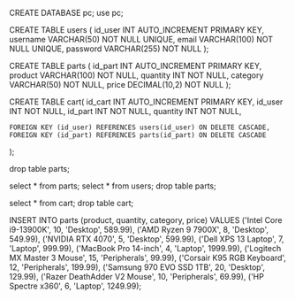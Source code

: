 CREATE DATABASE pc;
use pc;

CREATE TABLE users (
    id_user INT AUTO_INCREMENT PRIMARY KEY,
    username VARCHAR(50) NOT NULL UNIQUE,
    email VARCHAR(100) NOT NULL UNIQUE,
    password VARCHAR(255) NOT NULL
);

CREATE TABLE parts (
	id_part INT AUTO_INCREMENT PRIMARY KEY,
    product VARCHAR(100) NOT NULL,
    quantity INT NOT NULL,
    category VARCHAR(50) NOT NULL,
    price DECIMAL(10,2) NOT NULL
);

CREATE TABLE cart(
	id_cart INT AUTO_INCREMENT PRIMARY KEY,
	id_user INT NOT NULL,
    id_part INT NOT NULL,
    quantity INT NOT NULL,
	
    FOREIGN KEY (id_user) REFERENCES users(id_user) ON DELETE CASCADE,
    FOREIGN KEY (id_part) REFERENCES parts(id_part) ON DELETE CASCADE
);

drop table parts;

select * from parts;
select * from users;
drop table parts;

select * from cart;
drop table cart;

INSERT INTO parts (product, quantity, category, price) VALUES
('Intel Core i9-13900K', 10, 'Desktop', 589.99),
('AMD Ryzen 9 7900X', 8, 'Desktop', 549.99),
('NVIDIA RTX 4070', 5, 'Desktop', 599.99),
('Dell XPS 13 Laptop', 7, 'Laptop', 999.99),
('MacBook Pro 14-inch', 4, 'Laptop', 1999.99),
('Logitech MX Master 3 Mouse', 15, 'Peripherals', 99.99),
('Corsair K95 RGB Keyboard', 12, 'Peripherals', 199.99),
('Samsung 970 EVO SSD 1TB', 20, 'Desktop', 129.99),
('Razer DeathAdder V2 Mouse', 10, 'Peripherals', 69.99),
('HP Spectre x360', 6, 'Laptop', 1249.99);